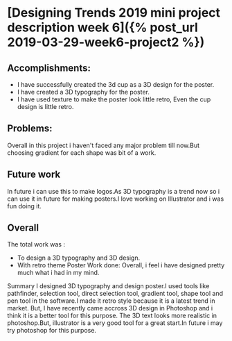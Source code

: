 
# [Designing Trends 2019 mini project description week 6]({% post_url 2019-03-29-week6-project2 %})
## Accomplishments:
* I have successfully created the 3d cup as a 3D design for the poster.
* I have created a 3D typography for the poster.
* I have used texture to make the poster look little retro, Even the cup design is little retro.

## Problems:
Overall in this project i haven't faced any major problem till now.But choosing gradient for each shape was bit of a work.

## Future work
In future i can use this to make logos.As 3D typography is a trend now so i can use it in future for making posters.I love working on Illustrator and i was fun doing it.

## Overall
The total work  was :
* To design a 3D typography and 3D design. 
* With retro theme Poster
Work done:
Overall, i feel i have designed pretty much what i had in my mind.

Summary
I designed 3D typography and design poster.I used tools like pathfinder, selection tool, direct selection tool, gradient tool, shape tool and pen tool in the software.I made it retro style because it is a latest trend in market.
But, I have recently came accross 3D design in Photoshop and i think it is a better tool for this purpose. The 3D text looks more realistic in photoshop.But, illustrator is a very good tool for a great start.In future i may try photoshop for this purpose.

